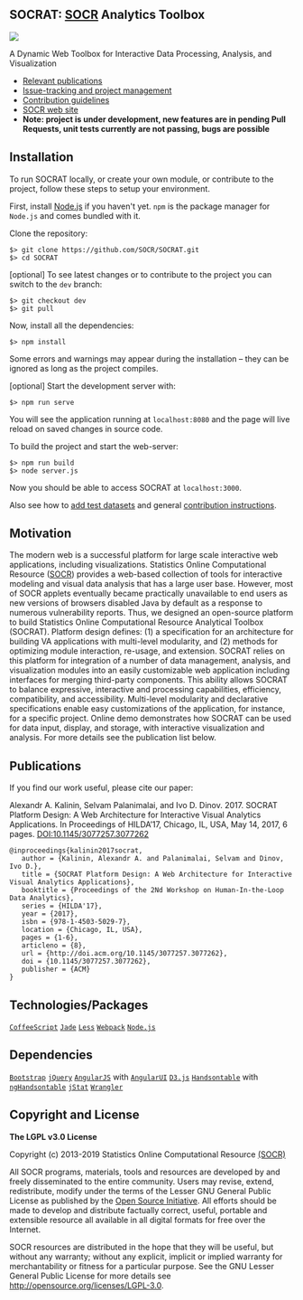 ## SOCRAT: [SOCR](http://socr.umich.edu) Analytics Toolbox

<a href="http://socr.umich.edu/HTML5/SOCRAT/"><img align="middle" src="http://www.socr.umich.edu/img/SOCR_SOCRAT_Carousel.png"></a>

A Dynamic Web Toolbox for Interactive Data Processing, Analysis, and Visualization

* [Relevant publications](#publications)
* [Issue-tracking and project management](https://github.com/SOCR/SOCRAT-issues)
* [Contribution guidelines](https://github.com/SOCR/SOCRAT/blob/master/CONTRIBUTE.md)
* [SOCR web site](http://socr.umich.edu)
* **Note: project is under development, new features are in pending Pull Requests, unit tests currently are not passing, bugs are possible**

Installation
------------
To run SOCRAT locally, or create your own module, or contribute to the project, follow these steps to setup your environment.

First, install [Node.js](http://nodejs.org/) if you haven't yet. `npm` is the package manager for `Node.js` and comes bundled with it.

Clone the repository:

    $> git clone https://github.com/SOCR/SOCRAT.git
    $> cd SOCRAT

[optional] To see latest changes or to contribute to the project you can switch to the `dev` branch:

    $> git checkout dev
    $> git pull

Now, install all the dependencies:

    $> npm install

Some errors and warnings may appear during the installation – they can be ignored
as long as the project compiles.

[optional] Start the development server with:

    $> npm run serve

You will see the application running at `localhost:8080` and the page will live
reload on saved changes in source code.

To build the project and start the web-server:

    $> npm run build
    $> node server.js

Now you should be able to access SOCRAT at `localhost:3000`.

Also see how to [add test datasets](https://github.com/SOCR/SOCRAT/blob/dev/CONTRIBUTE.md#socr-datasets-for-testing) and general [contribution instructions](https://github.com/SOCR/SOCRAT/blob/dev/CONTRIBUTE.md).

Motivation
--------------
The modern web is a successful platform for large scale interactive web applications, including visualizations. Statistics Online Computational Resource ([SOCR](http://socr.umich.edu)) provides a
web-based collection of tools for interactive modeling and visual data analysis that has a large user base. However, most of SOCR applets eventually became practically unavailable to end users as new versions of browsers disabled Java by default as a response to numerous vulnerability reports.
Thus, we designed an open-source platform to build Statistics Online Computational Resource
Analytical Toolbox (SOCRAT). Platform design defines: (1) a specification for an architecture for building VA applications with multi-level modularity, and (2) methods for optimizing module
interaction, re-usage, and extension. SOCRAT relies on this platform for integration of a number of data management, analysis, and visualization modules into an easily customizable web application including interfaces for merging third-party components. This ability allows SOCRAT to balance expressive, interactive and processing capabilities, efficiency, compatibility, and accessibility. Multi-level modularity and declarative specifications enable easy customizations of the application, for instance, for a specific project. Online demo demonstrates how SOCRAT can be used for data input, display, and storage, with interactive visualization and analysis.
For more details see the publication list below.

Publications
------

If you find our work useful, please cite our paper:

Alexandr A. Kalinin, Selvam Palanimalai, and Ivo D. Dinov. 2017. SOCRAT Platform Design: A Web Architecture for Interactive Visual Analytics Applications. In Proceedings of HILDA’17, Chicago, IL, USA, May 14, 2017, 6 pages. [DOI:10.1145/3077257.3077262](http://dx.doi.org/10.1145/3077257.3077262)

```
@inproceedings{kalinin2017socrat,
   author = {Kalinin, Alexandr A. and Palanimalai, Selvam and Dinov, Ivo D.},
   title = {SOCRAT Platform Design: A Web Architecture for Interactive Visual Analytics Applications},
   booktitle = {Proceedings of the 2Nd Workshop on Human-In-the-Loop Data Analytics},
   series = {HILDA'17},
   year = {2017},
   isbn = {978-1-4503-5029-7},
   location = {Chicago, IL, USA},
   pages = {1-6},
   articleno = {8},
   url = {http://doi.acm.org/10.1145/3077257.3077262},
   doi = {10.1145/3077257.3077262},
   publisher = {ACM}
}
```

Technologies/Packages
----------------
 [`CoffeeScript`](http://coffeescript.org/)
 [`Jade`](http://jade-lang.com/)
 [`Less`](http://lesscss.org/)
 [`Webpack`](https://webpack.github.io/)
 [`Node.js`](http://nodejs.org/)

Dependencies
--------------
 [`Bootstrap`](http://getbootstrap.com/)
 [`jQuery`](https://jquery.com/)
 [`AngularJS`](http://angularjs.org) with [`AngularUI`](https://angular-ui.github.io/)
 [`D3.js`](http://d3js.org)
 [`Handsontable`](http://handsontable.com/) with [`ngHandsontable`](https://handsontable.github.io/ngHandsontable/)
 [`jStat`](https://jstat.github.io/)
 [`Wrangler`](http://vis.stanford.edu/wrangler/)

Copyright and License
----------------------

**The LGPL v3.0 License**

Copyright (c) 2013-2019 Statistics Online Computational Resource [(SOCR)](http://www.StatisticsResource.org)

All SOCR programs, materials, tools and resources are developed by and freely disseminated to the entire community.
Users may revise, extend, redistribute, modify under the terms of the Lesser GNU General Public License
as published by the [Open Source Initiative](http://opensource.org/licenses/). All efforts should be made to develop and distribute
factually correct, useful, portable and extensible resource all available in all digital formats for free over the Internet.

SOCR resources are distributed in the hope that they will be useful, but without
any warranty; without any explicit, implicit or implied warranty for merchantability or
fitness for a particular purpose. See the GNU Lesser General Public License for
more details see http://opensource.org/licenses/LGPL-3.0.
